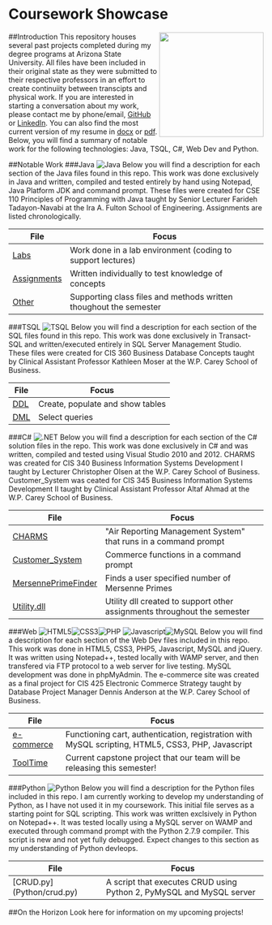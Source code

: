 # Coursework Showcase

##Introduction
<img src="https://cloud.githubusercontent.com/assets/10656205/5954367/a5317e24-a753-11e4-96c4-29c001a64856.png" height=206 align="right">
This repository houses several past projects completed during my degree programs at Arizona State University. All files have been included in their original state as they were submitted to their respective professors in an effort to create continuiity between transcipts and physical work. If you are interested in starting a conversation about my work, please contact me by phone/email, [GitHub](https://github.com/brlacquement) or [LinkedIn](www.linkedin.com/in/brandonlacquement/en). You can also find the most current version of my resume in [docx](Resume/Resume2015_FINAL.docx) or [pdf](Resume2015_FINAL.pdf). Below, you will find a summary of notable work for the following technologies: Java, TSQL, C#, Web Dev and Python.

##Notable Work
###Java ![Java](http://www.enukesoftware.com/wp-content/themes/enuke/images/java.png)
Below you will find a description for each section of the Java files found in this repo. This work was done exclusively in Java and written, compiled and tested entirely by hand using Notepad, Java Platform JDK and command prompt. These files were created for CSE 110 Principles of Programming with Java taught by Senior Lecturer Farideh Tadayon-Navabi at the Ira A. Fulton School of Engineering. Assignments are listed chronologically.

File | Focus
--- | ---
[Labs](Java/Labs) | Work done in a lab environment (coding to support lectures)
[Assignments](Java/Assignments) | Written individually to test knowledge of concepts
[Other](Java/Other) | Supporting class files and methods written thoughout the semester

###TSQL ![TSQL](http://www.sqlshack.com/wp-content/uploads/2014/03/IconI.png)
Below  you will find a description for each section of the SQL files found in this repo. This work was done exclusively in Transact-SQL and written/executed entirely in SQL Server Management Studio. These files were created for CIS 360 Business Database Concepts taught by Clinical Assistant Professor Kathleen Moser at the W.P. Carey School of Business.

File | Focus
--- | ---
[DDL](TSQL/DDL) | Create, populate and show tables
[DML](TSQL/DML) | Select queries

###C\# ![.NET](https://a6a8g7g5.ssl.hwcdn.net/icons/13/125412/icon.png)
Below you will find a description for each section of the C# solution files in the repo. This work was done exclusively in C# and was written, compiled and tested using Visual Studio 2010 and 2012. CHARMS was created for CIS 340 Business Information Systems Development I taught by Lecturer Christopher Olsen at the W.P. Carey School of Business. Customer_System was ceated for CIS 345 Business Information Systems Development II taught by Clinical Assistant Professor Altaf Ahmad at the W.P. Carey School of Business.

File | Focus
--- | ---
[CHARMS](C#/CHARMS/CHARMS.sln) | "Air Reporting Management System" that runs in a command prompt
[Customer_System](C#/Customer_System/FinalProject340.sln) | Commerce functions in a command prompt
[MersennePrimeFinder](C#/MersennePrimeFinder/MersennePrimeFinder.sln) | Finds a user specified number of Mersenne Primes
[Utility.dll](C#/CHARMS/bin/debug/UtilityLibrary.dll) | Utility dll created to support other assignments throughout the semester

###Web ![HTML5](http://www.w3.org/html/logo/downloads/HTML5_Logo_32.png)![CSS3](http://www.rudydesigns.com/images/CSS3-Logo32x32.png)![PHP](https://cdn1.iconfinder.com/data/icons/Momentum_MatteEntireSet/32/php.png) ![Javascript](http://icons.iconarchive.com/icons/hopstarter/plastic-mini/32/File-Code-JavaScript-icon.png)![MySQL](http://icon.downv.com/32x32/8/178/1838864.463b81f24a7cb60ffb61d2f30e4b5ac0.gif)
Below you will find a description for each section of the Web Dev files included in this repo. This work was done in HTML5, CSS3, PHP5, Javascript, MySQL and jQuery. It was written using Notepad++, tested locally with WAMP server, and then transfered via FTP protocol to a web server for live testing. MySQL development was done in phpMyAdmin. The e-commerce site was created as a final project for CIS 425 Electronic Commerce Strategy taught by Database Project Manager Dennis Anderson at the W.P. Carey School of Business. 

File | Focus
--- | ---
[e-commerce](Web/e-commerce) | Functioning cart, authentication, registration with MySQL scripting, HTML5, CSS3, PHP, Javascript
[ToolTime](https://github.com/asu-cis-capstone/tooltime) | Current capstone project that our team will be releasing this semester!

###Python ![Python](http://www.iconattitude.com/icons/open_icon_library/apps/png/32/python2.5.png)
Below you will find a description for the Python files included in this repo. I am currently working to develop my understanding of Python, as I have not used it in my coursework. This initial file serves as a starting point for SQL scripting. This work was written exclsively in Python on Notepad++. It was tested locally using a MySQL server on WAMP and executed through command prompt with the Python 2.7.9 compiler. This script is new and not yet fully debugged. Expect changes to this section as my understanding of Python devleops.

File | Focus
--- | ---
[CRUD.py] (Python/crud.py) | A script that executes CRUD using Python 2, PyMySQL and MySQL server

##On the Horizon
Look here for information on my upcoming projects!
